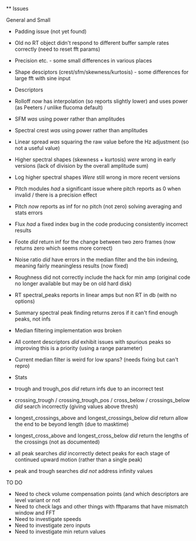 ** Issues

General and Small

* Padding issue (not yet found)
* Old no RT object didn't respond to different buffer sample rates correctly (need to reset fft params)
* Precision etc. - some small differences in various places
* Shape desciptors (crest/sfm/skewness/kurtosis) - some differences for large fft with sine input

* Descriptors

* Rolloff *now* has interpolation (so reports slightly lower) and uses power (as Peeters / unlike flucoma default)
* SFM *was* using power rather than amplitudes
* Spectral crest *was* using power rather than amplitudes
* Linear spread *was* squaring the raw value before the Hz adjustment (so not a useful value)
* Higher spectral shapes (skewness + kurtosis) *were* wrong in early versions (lack of division by the overall amplitude sum)
* Log higher spectral shapes *Were* still wrong in more recent versions
* Pitch modules *had* a significant issue where pitch reports as 0 when invalid / there is a precision effect
* Pitch *now* reports as inf for no pitch (not zero) solving averaging and stats errors
* Flux *had* a fixed index bug in the code producing consistently incorrect results
* Foote *did* return inf for the change between two zero frames (now returns zero which seems more correct)
* Noise ratio *did* have errors in the median filter and the bin indexing, meaning fairly meaningless results (now fixed)
* Roughness did not correctly include the hack for min amp (original code no longer available but may be on old hard disk)
* RT spectral_peaks reports in linear amps but non RT in db (with no options)
* Summary spectral peak finding returns zeros if it can't find enough peaks, not infs
* Median filtering implementation *was* broken
* All content descriptors *did* exhibit issues with spurious peaks so improving this is a priority (using a range parameter)
* Current median filter is weird for low spans? (needs fixing but can't repro)

* Stats

* trough and trough_pos *did* return infs due to an incorrect test
* crossing_trough / crossing_trough_pos / cross_below / crossings_below *did* search incorrectly (giving values above thresh)
* longest_crossings_above and longest_crossings_below *did* return allow the end to be beyond length (due to masktime)
* longest_cross_above and longest_cross_below *did* return the lengths of the crossings (not as documented)
* all peak searches *did* incorrectly detect peaks for each stage of continued upward motion (rather than a single peak)
* peak and trough searches *did not* address infinity values

TO DO

* Need to check volume compensation points (and which descriptors are level variant or not
* Need to check lags and other things with fftparams that have mismatch window and FFT
* Need to investigate speeds
* Need to investigate zero inputs
* Need to investigate min return values